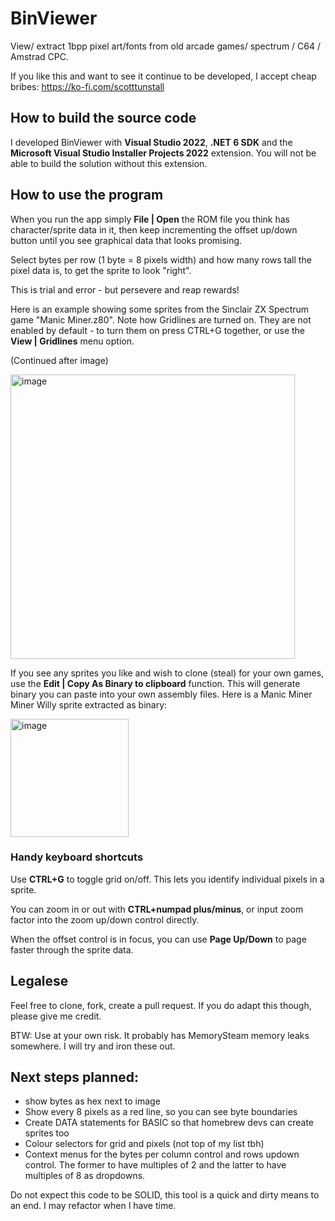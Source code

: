 # BinViewer
View/ extract 1bpp pixel art/fonts from old arcade games/ spectrum / C64 / Amstrad CPC.

If you like this and want to see it continue to be developed, I accept cheap bribes: https://ko-fi.com/scotttunstall


## How to build the source code

I developed BinViewer with **Visual Studio 2022**, **.NET 6 SDK** and the **Microsoft Visual Studio Installer Projects 2022** extension. You will not be able to build the solution without this extension.



## How to use the program

When you run the app simply **File | Open** the ROM file you think has character/sprite data in it, then keep incrementing the offset up/down button until you see graphical data that looks promising. 

Select bytes per row (1 byte = 8 pixels width) and how many rows tall the pixel data is, to get the sprite to look "right". 

This is trial and error - but persevere and reap rewards!

Here is an example showing some sprites from the Sinclair ZX Spectrum game "Manic Miner.z80". Note how Gridlines are turned on. They are not enabled by default - to turn them on press CTRL+G together, or use the **View | Gridlines** menu option.

(Continued after image)

<img width="455" alt="image" src="https://github.com/ScottTunstall/BinViewer/assets/34286887/29ab30ab-0e68-4892-ba54-9e3f7bdbc999">

If you see any sprites you like and wish to clone (steal) for your own games, use the **Edit | Copy As Binary to clipboard** function. This will generate binary you can paste into your own assembly files. Here is a Manic Miner Miner Willy sprite extracted as binary:

<img width="189" alt="image" src="https://user-images.githubusercontent.com/34286887/209685819-afeda96a-c334-464e-974b-850e985a7444.png">


### Handy keyboard shortcuts

Use **CTRL+G** to toggle grid on/off. This lets you identify individual pixels in a sprite.

You can zoom in or out with **CTRL+numpad plus/minus**, or input zoom factor into the zoom up/down control directly.

When the offset control is in focus, you can use **Page Up/Down** to page faster through the sprite data.




## Legalese

Feel free to clone, fork, create a pull request. If you do adapt this though, please give me credit.

BTW: Use at your own risk. It probably has MemorySteam memory leaks somewhere. I will try and iron these out.


## Next steps planned: 

* show bytes as hex next to image
* Show every 8 pixels as a red line, so you can see byte boundaries
* Create DATA statements for BASIC so that homebrew devs can create sprites too
* Colour selectors for grid and pixels (not top of my list tbh)
* Context menus for the bytes per column control and rows updown control. The former to have multiples of 2 and the latter to have multiples of 8 as dropdowns.

Do not expect this code to be SOLID, this tool is a quick and dirty means to an end. 
I may refactor when I have time.


